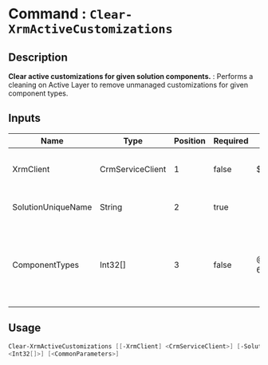 ﻿# Command : `Clear-XrmActiveCustomizations` 

## Description

**Clear active customizations for given solution components.** : Performs a cleaning on Active Layer to remove unmanaged customizations for given component types.

## Inputs

Name|Type|Position|Required|Default|Description
----|----|--------|--------|-------|-----------
XrmClient|CrmServiceClient|1|false|$Global:XrmClient|Xrm connector initialized to target instance. Use latest one by default. (CrmServiceClient)
SolutionUniqueName|String|2|true||Solution unique name where to get components to clean.
ComponentTypes|Int32[]|3|false|@(26, 59, 60, 61, 62, 300)|Solution components types number to clean. (Default = 26, 59, 60, 61, 62, 300 = SavedQuery, SavedQueryVisualization, SystemForm, WebResource, SiteMap, Canvas App)


## Usage

```Powershell 
Clear-XrmActiveCustomizations [[-XrmClient] <CrmServiceClient>] [-SolutionUniqueName] <String> [[-ComponentTypes] 
<Int32[]>] [<CommonParameters>]
``` 


